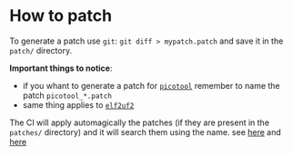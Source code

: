 # How to patch
To generate a patch use `git`: `git diff > mypatch.patch` and save it in the `patch/` directory.

**Important things to notice**:
- if you whant to generate a patch for [`picotool`](https://github.com/raspberrypi/picotool) remember to name the patch `picotool_*.patch`
- same thing applies to [`elf2uf2`](https://github.com/raspberrypi/pico-sdk/tree/master/tools/elf2uf2)

The CI will apply automagically the patches (if they are present in the `patches/` directory) and it will search them using the name. see [here](../.github/workflows/release.yml#L81-L83) and [here](../.github/workflows/release.yml#L97-L99)
